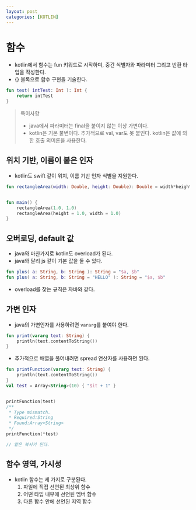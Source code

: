 ```yaml
---
layout: post
categories: [KOTLIN]
---
```




# 함수

- kotlin에서 함수는 fun 키워드로 시작하며, 중간 식별자와 파라미터 그리고 반환 타입을 작성한다.
- {} 블록으로 함수 구현을 기술한다.

```kotlin
fun test( intTest: Int ): Int {
    return intTest
}
```

> 특이사항
> - java에서 파라미터는 final을 붙이지 않는 이상 가변이다.
> - kotlin은 기본 불변이다. 추가적으로 val, var도 못 붙인다. kotlin은 값에 의한 호출 의미론을 사용한다.


## 위치 기반, 이름이 붙은 인자
- kotlin도 swift 같이 위치, 이름 기반 인자 식별을 지원한다.
```kotlin
fun rectangleArea(width: Double, height: Double): Double = width*height


fun main() {
    rectangleArea(1.0, 1.0)
    rectangleArea(height = 1.0, width = 1.0)
}
```

## 오버로딩, default 값
- java와 마찬가지로 kotlin도 overload가 된다.
- java와 달리 js 같이 기본 값을 둘 수 있다.

```kotlin
fun plus( a: String, b: String ): String = "$a, $b"
fun plus( a: String, b: String = "HELLO" ): String = "$a, $b"
```

- overload를 찾는 규칙은 자바와 같다.

## 가변 인자
- java의 가변인자를 사용하려면 `vararg`를 붙여야 한다.
```kotlin
fun print(vararg text: String) {
    println(text.contentToString())
}
```

- 추가적으로 배열을 풀어내려면 spread 연산자를 사용하면 된다.

```kotlin
fun printFunction(vararg text: String) {
    println(text.contentToString())
}
val test = Array<String>(10) { "$it + 1" }


printFunction(test)
/**
 * Type mismatch.
 * Required:String
 * Found:Array<String>
 */
printFunction(*test)

// 얕은 복사가 된다.
```

## 함수 영역, 가시성
- kotlin 함수는 세 가지로 구분된다.
    1. 파일에 직접 선언된 최상위 함수
    2. 어떤 타입 내부에 선언된 멤버 함수
    3. 다른 함수 안에 선언된 지역 함수